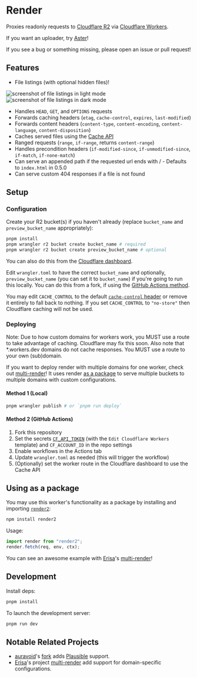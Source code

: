 # Render

Proxies readonly requests to [Cloudflare R2](https://developers.cloudflare.com/r2) via [Cloudflare Workers](https://workers.dev).

If you want an uploader, try [Aster](https://github.com/kotx/aster)!

If you see a bug or something missing, please open an issue or pull request!

## Features
- File listings (with optional hidden files)!

![screenshot of file listings in light mode](https://user-images.githubusercontent.com/33439542/193165135-1dd935f5-b68b-495a-97cc-9c69c3c0ce01.png)
![screenshot of file listings in dark mode](https://user-images.githubusercontent.com/33439542/193165189-3cd4b79e-27ea-4397-bb80-f3ccf31185dc.png)


- Handles `HEAD`, `GET`, and `OPTIONS` requests
- Forwards caching headers (`etag`, `cache-control`, `expires`, `last-modified`)
- Forwards content headers (`content-type`, `content-encoding`, `content-language`, `content-disposition`)
- Caches served files using the [Cache API](https://developers.cloudflare.com/workers/runtime-apis/cache/)
- Ranged requests (`range`, `if-range`, returns `content-range`)
- Handles precondition headers (`if-modified-since`, `if-unmodified-since`, `if-match`, `if-none-match`)
- Can serve an appended path if the requested url ends with / - Defaults to `index.html` in 0.5.0
- Can serve custom 404 responses if a file is not found

## Setup

### Configuration

Create your R2 bucket(s) if you haven't already (replace `bucket_name` and `preview_bucket_name` appropriately):
```sh
pnpm install
pnpm wrangler r2 bucket create bucket_name # required
pnpm wrangler r2 bucket create preview_bucket_name # optional
```
You can also do this from the [Cloudflare dashboard](https://dash.cloudflare.com/?to=/:account/r2/buckets/new).

Edit `wrangler.toml` to have the correct `bucket_name` and optionally, `preview_bucket_name`  (you can set it to `bucket_name`) if you're going to run this locally.
You can do this from a fork, if using the [GitHub Actions method](#method-2-github-actions).

You may edit `CACHE_CONTROL` to the default [`cache-control` header](https://developer.mozilla.org/en-US/docs/Web/HTTP/Headers/Cache-Control) or remove it entirely to fall back to nothing. If you set `CACHE_CONTROL` to `"no-store"` then Cloudflare caching will not be used.

### Deploying

Note: Due to how custom domains for workers work, you MUST use a route to take advantage of caching. Cloudflare may fix this soon.
Also note that \*.workers.dev domains do not cache responses. You MUST use a route to your own (sub)domain.

If you want to deploy render with multiple domains for one worker, check out [multi-render](https://github.com/Erisa/multi-render)! It uses render [as a package](#using-as-a-package) to serve multiple buckets to multiple domains with custom configurations.

#### Method 1 (Local)
```sh
pnpm wrangler publish # or `pnpm run deploy`
```

#### Method 2 (GitHub Actions)
1. Fork this repository
2. Set the secrets [`CF_API_TOKEN`](https://dash.cloudflare.com/profile/api-tokens) (with the `Edit Cloudflare Workers	
` template) and `CF_ACCOUNT_ID` in the repo settings
3. Enable workflows in the Actions tab
4. Update `wrangler.toml` as needed (this will trigger the workflow)
5. (Optionally) set the worker route in the Cloudflare dashboard to use the Cache API

## Using as a package

You may use this worker's functionality as a package by installing and importing [`render2`](https://www.npmjs.com/package/render2):
```sh
npm install render2
```
Usage:
```js
import render from "render2";
render.fetch(req, env, ctx);
```

You can see an awesome example with [Erisa](https://github.com/Erisa)'s [multi-render](https://github.com/Erisa/multi-render)!

## Development

Install deps:
```sh
pnpm install
```

To launch the development server:
```sh
pnpm run dev
```

## Notable Related Projects

- [auravoid](https://github.com/auravoid)'s [fork](https://github.com/auravoid/render) adds [Plausible](https://plausible.io) support.
- [Erisa](https://github.com/Erisa)'s project [multi-render](https://github.com/erisa/multi-render) add support for domain-specific configurations.
